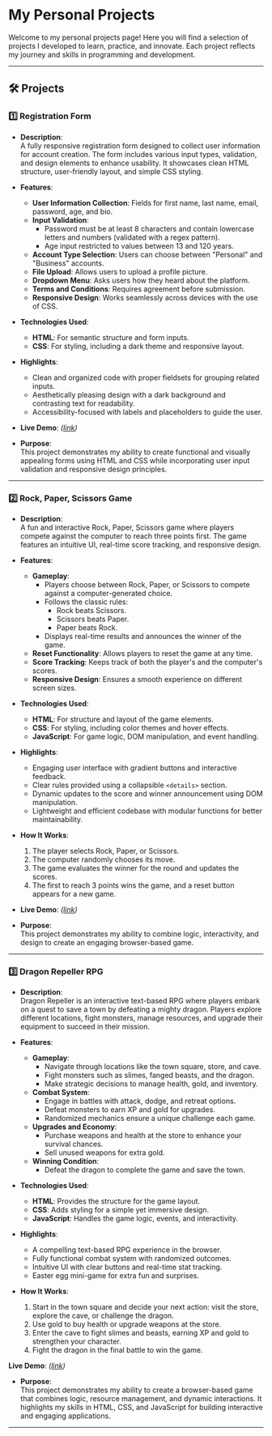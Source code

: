 # My Personal Projects

Welcome to my personal projects page! Here you will find a selection of projects I developed to learn, practice, and innovate. Each project reflects my journey and skills in programming and development.

---

## 🛠️ Projects

### 1️⃣ **Registration Form**

- **Description**:  
  A fully responsive registration form designed to collect user information for account creation. The form includes various input types, validation, and design elements to enhance usability. It showcases clean HTML structure, user-friendly layout, and simple CSS styling.

- **Features**:
  - **User Information Collection**: Fields for first name, last name, email, password, age, and bio.
  - **Input Validation**: 
    - Password must be at least 8 characters and contain lowercase letters and numbers (validated with a regex pattern).
    - Age input restricted to values between 13 and 120 years.
  - **Account Type Selection**: Users can choose between "Personal" and "Business" accounts.
  - **File Upload**: Allows users to upload a profile picture.
  - **Dropdown Menu**: Asks users how they heard about the platform.
  - **Terms and Conditions**: Requires agreement before submission.
  - **Responsive Design**: Works seamlessly across devices with the use of CSS.

- **Technologies Used**:
  - **HTML**: For semantic structure and form inputs.
  - **CSS**: For styling, including a dark theme and responsive layout.

- **Highlights**:
  - Clean and organized code with proper fieldsets for grouping related inputs.
  - Aesthetically pleasing design with a dark background and contrasting text for readability.
  - Accessibility-focused with labels and placeholders to guide the user.

- **Live Demo**: *([link](https://joao2133.github.io/Projects/registration-form/index.html))*

- **Purpose**:  
  This project demonstrates my ability to create functional and visually appealing forms using HTML and CSS while incorporating user input validation and responsive design principles.


---------------------------------------------------------------------

### 2️⃣ **Rock, Paper, Scissors Game**

- **Description**:  
  A fun and interactive Rock, Paper, Scissors game where players compete against the computer to reach three points first. The game features an intuitive UI, real-time score tracking, and responsive design.

- **Features**:
  - **Gameplay**: 
    - Players choose between Rock, Paper, or Scissors to compete against a computer-generated choice.
    - Follows the classic rules: 
      - Rock beats Scissors.
      - Scissors beats Paper.
      - Paper beats Rock.
    - Displays real-time results and announces the winner of the game.
  - **Reset Functionality**: Allows players to reset the game at any time.
  - **Score Tracking**: Keeps track of both the player's and the computer's scores.
  - **Responsive Design**: Ensures a smooth experience on different screen sizes.

- **Technologies Used**:
  - **HTML**: For structure and layout of the game elements.
  - **CSS**: For styling, including color themes and hover effects.
  - **JavaScript**: For game logic, DOM manipulation, and event handling.

- **Highlights**:
  - Engaging user interface with gradient buttons and interactive feedback.
  - Clear rules provided using a collapsible `<details>` section.
  - Dynamic updates to the score and winner announcement using DOM manipulation.
  - Lightweight and efficient codebase with modular functions for better maintainability.

- **How It Works**:
  1. The player selects Rock, Paper, or Scissors.
  2. The computer randomly chooses its move.
  3. The game evaluates the winner for the round and updates the scores.
  4. The first to reach 3 points wins the game, and a reset button appears for a new game.

- **Live Demo**: *([link](https://joao2133.github.io/Projects/Rock,%20Paper,%20Scissors%20Game/))*

- **Purpose**:  
  This project demonstrates my ability to combine logic, interactivity, and design to create an engaging browser-based game.


---------------------------------------------------------------------

### 3️⃣ **Dragon Repeller RPG**

- **Description**:  
  Dragon Repeller is an interactive text-based RPG where players embark on a quest to save a town by defeating a mighty dragon. Players explore different locations, fight monsters, manage resources, and upgrade their equipment to succeed in their mission.

- **Features**:
  - **Gameplay**:  
    - Navigate through locations like the town square, store, and cave.  
    - Fight monsters such as slimes, fanged beasts, and the dragon.  
    - Make strategic decisions to manage health, gold, and inventory.  
  - **Combat System**:  
    - Engage in battles with attack, dodge, and retreat options.  
    - Defeat monsters to earn XP and gold for upgrades.  
    - Randomized mechanics ensure a unique challenge each game.  
  - **Upgrades and Economy**:  
    - Purchase weapons and health at the store to enhance your survival chances.  
    - Sell unused weapons for extra gold.  
  - **Winning Condition**:  
    - Defeat the dragon to complete the game and save the town.  

- **Technologies Used**:
  - **HTML**: Provides the structure for the game layout.  
  - **CSS**: Adds styling for a simple yet immersive design.  
  - **JavaScript**: Handles the game logic, events, and interactivity.  

- **Highlights**:
  - A compelling text-based RPG experience in the browser.  
  - Fully functional combat system with randomized outcomes.  
  - Intuitive UI with clear buttons and real-time stat tracking.  
  - Easter egg mini-game for extra fun and surprises.  

- **How It Works**:
  1. Start in the town square and decide your next action: visit the store, explore the cave, or challenge the dragon.  
  2. Use gold to buy health or upgrade weapons at the store.  
  3. Enter the cave to fight slimes and beasts, earning XP and gold to strengthen your character.  
  4. Fight the dragon in the final battle to win the game.  

**Live Demo**: *([link](https://joao2133.github.io/Projects/simpleGame/))*

- **Purpose**:  
  This project demonstrates my ability to create a browser-based game that combines logic, resource management, and dynamic interactions. It highlights my skills in HTML, CSS, and JavaScript for building interactive and engaging applications.  


---------------------------------------------------------------------